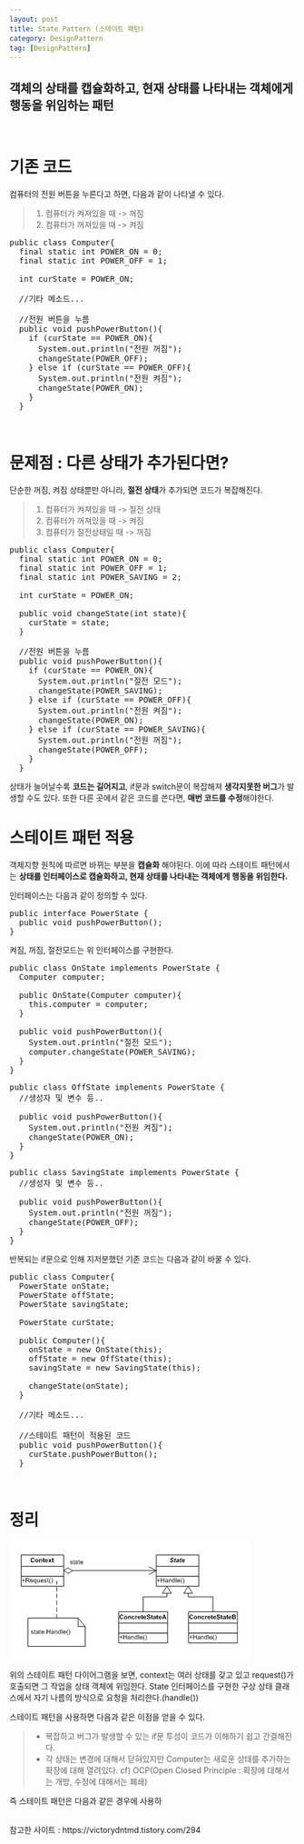 ```yaml
---
layout: post
title: State Pattern (스테이트 패턴)
category: DesignPattern
tag: [DesignPattern]
---
```

## 객체의 상태를 캡슐화하고, 현재 상태를 나타내는 객체에게 행동을 위임하는 패턴
<br>

# 기존 코드

컴퓨터의 전원 버튼을 누른다고 하면, 다음과 같이 나타낼 수 있다.

> 1. 컴퓨터가 켜져있을 때 -> 꺼짐
> 2. 컴퓨터가 꺼져있을 때 -> 켜짐

<pre class="prettyprint">
public class Computer{
  final static int POWER_ON = 0;
  final static int POWER_OFF = 1;

  int curState = POWER_ON;
  
  //기타 메소드...

  //전원 버튼을 누름
  public void pushPowerButton(){
    if (curState == POWER_ON){
      System.out.println("전원 꺼짐");
      changeState(POWER_OFF);
    } else if (curState == POWER_OFF){
      System.out.println("전원 켜짐");
      changeState(POWER_ON);
    }
  }
</pre>
<br>

# 문제점 : 다른 상태가 추가된다면?

단순한 꺼짐, 켜짐 상태뿐만 아니라, **절전 상태**가 추가되면 코드가 복잡해진다.

> 1. 컴퓨터가 켜져있을 때 -> 절전 상태 
> 2. 컴퓨터가 꺼져있을 때 -> 켜짐
> 3. 컴퓨터가 절전상태일 때 -> 꺼짐

<pre class="prettyprint">
public class Computer{
  final static int POWER_ON = 0;
  final static int POWER_OFF = 1;
  final static int POWER_SAVING = 2;

  int curState = POWER_ON;
  
  public void changeState(int state){
    curState = state;
  }

  //전원 버튼을 누름
  public void pushPowerButton(){
    if (curState == POWER_ON){
      System.out.println("절전 모드");
      changeState(POWER_SAVING);
    } else if (curState == POWER_OFF){
      System.out.println("전원 켜짐");
      changeState(POWER_ON);
    } else if (curState == POWER_SAVING){
      System.out.println("전원 꺼짐");
      changeState(POWER_OFF);
    }
  }
</pre>

상태가 늘어날수록 **코드는 길어지고**, if문과 switch문이 복잡해져 **생각지못한 버그**가 발생할 수도 있다.
또한 다른 곳에서 같은 코드를 쓴다면, **매번 코드를 수정**해야한다.
<br>

# 스테이트 패턴 적용

객체지향 원칙에 따르면 바뀌는 부분을 **캡슐화** 해야된다.
이에 따라 스테이트 패턴에서는 **상태를 인터페이스로 캡슐화하고, 현재 상태를 나타내는 객체에게 행동을 위임한다.**

인터페이스는 다음과 같이 정의할 수 있다.

<pre class="prettyprint">
public interface PowerState {
  public void pushPowerButton();
}
</pre>

켜짐, 꺼짐, 절전모드는 위 인터페이스를 구현한다.

<pre class="prettyprint">
public class OnState implements PowerState {
  Computer computer;

  public OnState(Computer computer){
    this.computer = computer;
  }

  public void pushPowerButton(){
    System.out.println("절전 모드");
    computer.changeState(POWER_SAVING);
  }
}
</pre>


<pre class="prettyprint">
public class OffState implements PowerState {
  //생성자 및 변수 등..

  public void pushPowerButton(){
    System.out.println("전원 켜짐");
    changeState(POWER_ON);
  }
}
</pre>


<pre class="prettyprint">
public class SavingState implements PowerState {
  //생성자 및 변수 등..

  public void pushPowerButton(){
    System.out.println("전원 꺼짐");
    changeState(POWER_OFF);
  }
}
</pre>


반복되는 if문으로 인해 지저분했던 기존 코드는 다음과 같이 바꿀 수 있다.

<pre class="prettyprint">
public class Computer{
  PowerState onState;
  PowerState offState;
  PowerState savingState;

  PowerState curState;

  public Computer(){
    onState = new OnState(this);
    offState = new OffState(this);
    savingState = new SavingState(this);

    changeState(onState);
  }
  
  //기타 메소드...

  //스테이트 패턴이 적용된 코드
  public void pushPowerButton(){
    curState.pushPowerButton();
  }
</pre>
<br>

# 정리

![Image](/assets/DesignPattern/2019-04-02-state_pattern/diagram.png)

위의 스테이트 패턴 다이어그램을 보면, context는 여러 상태를 갖고 있고 request()가 호출되면 그 작업을 상태 객체에 위임한다.
State 인터페이스를 구현한 구상 상태 클래스에서 자기 나름의 방식으로 요청을 처리한다.(handle())

스테이트 패턴을 사용하면 다음과 같은 이점을 얻을 수 있다.

>- 복잡하고 버그가 발생할 수 있는 if문 투성이 코드가 이해하기 쉽고 간결해진다.
>- 각 상태는 변경에 대해서 닫혀있지만 Computer는 새로운 상태를 추가하는 확장에 대해 열려있다.
>  cf) OCP(Open Closed Principle : 확장에 대해서는 개방, 수정에 대해서는 폐쇄)

즉 스테이트 패턴은 다음과 같은 경우에 사용하

<br>
참고한 사이트 : https://victorydntmd.tistory.com/294
